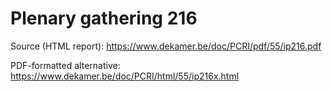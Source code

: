 # Plenary gathering 216

Source (HTML report): https://www.dekamer.be/doc/PCRI/pdf/55/ip216.pdf

PDF-formatted alternative: https://www.dekamer.be/doc/PCRI/html/55/ip216x.html

